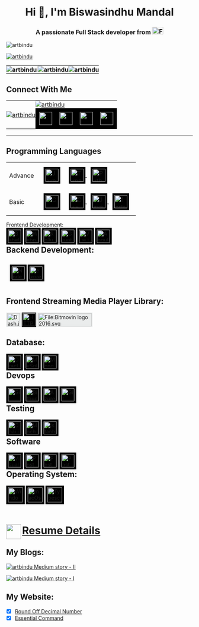 
<!-- GitHub Profile Picture
![animated](https://avatars.githubusercontent.com/u/44528087?s=400&u=9e51f1d96969229ae1a25f0d1680b06e5ad69e94&v=4)
-->

<h1 align="center">Hi 👋, I'm Biswasindhu Mandal</h1>
<h3 align="center">A passionate Full Stack developer from 
<a href="https://en.wikipedia.org/wiki/India"><img alt="File:Flag of India.svg" src="https://upload.wikimedia.org/wikipedia/en/thumb/4/41/Flag_of_India.svg/800px-Flag_of_India.svg.png?20111003033457" decoding="async" width="30" height="20" srcset="https://upload.wikimedia.org/wikipedia/en/thumb/4/41/Flag_of_India.svg/1200px-Flag_of_India.svg.png?20111003033457 1.5x, https://upload.wikimedia.org/wikipedia/en/thumb/4/41/Flag_of_India.svg/1599px-Flag_of_India.svg.png?20111003033457 2x" data-file-width="1350" data-file-height="900"></a>
</h3>

<p align="left"> <img src="https://komarev.com/ghpvc/?username=artbindu&label=Profile%20views&color=0e75b6&style=flat" alt="artbindu" /> </p>

<p align="left"> <a href="https://github.com/ryo-ma/github-profile-trophy"><img src="https://github-profile-trophy.vercel.app/?username=artbindu&theme=onedark&margin-w=15" alt="artbindu" /></a> </p>

<!-- <ul>
  <li>🔭 I’m currently working on [MediaKind WMC](https://mediakind.wmc)</li>
  <li>🌱 I’m currently learning **Data Science**</li>
  <li>👯 I’m looking to collaborate on [I’m looking to collaborate on](https://Imlookingtocollaborateon)</li>
  <li>🤝 I’m looking for help with [I’m looking for help with](https://lookingforhelpwith)</li>
  <li>📝 I write articles on <a href="https://medium.com/@artbindu">
          <img align="end" width="30px" style="background-color:black; padding:2px;"
              src="./medium-logo-wordmark-black.svg"/>
      </a></li>
  <li>💬 Ask me about **Ask me about**</li>
  <li>📫 How to reach me: <strong>sindhu.online.24x7@gmail.com</strong></li>
  <li>📄 Know about my experiences <a href="https://artbindu.github.io/biswasindhu_cv.github.io/index.html">
          <img align="end" width="20px" style="background-color:black; padding:0px;"
              src="https://cdn.simpleicons.org/readthedocs/green"/>
      </a></li>
  <li>⚡ Fun fact **Fun Fact**</li>
</ul>  -->

<table style="border-collapse: collapse;">
    <!-- <caption><h2>Git Status</h2></caption> -->
    <tr>
		<th style="padding:0;margin:0;">
		    <img align="left" src="https://github-readme-stats.vercel.app/api/top-langs?username=artbindu&show_icons=true&locale=en&layout=compact&theme=dark#gh-dark-mode-only" alt="artbindu"/>
		</th>
		<th style="padding:0;margin:0;">
		    <img align="center" src="https://github-readme-stats.vercel.app/api?username=artbindu&show_icons=true&theme=dark#gh-dark-mode-only&locale=en" alt="artbindu"/>
		</th>
		<th style="padding:0;margin:0;">
		    <img align="center" src="https://github-readme-streak-stats.herokuapp.com/?user=artbindu&&show_icons=true&theme=dark#gh-dark-mode-only" alt="artbindu"/>
		</th>
	</tr>
</table>

## Connect With Me
<table>
	<tr>
		<td rowspan="2" style="padding:0;margin:0;">
		    <a href="https://in.linkedin.com/in/artbindu?trk=public-profile-badge-profile-badge-view-profile-cta">
                <img align="center" src="https://i.stack.imgur.com/D5Hwq.png" alt="artbindu" />
            </a>
		</td>
		<td colspan="4" style="padding:0;margin:0;">
             <a href="https://stackoverflow.com/users/10850045/art-bindu?tab=profile">
                <img align="center" src="https://so-stats-kurt-liao.vercel.app/api?user=10850045" alt="artbindu" />
            </a>
		</td>
	</tr>
	<tr>
	    <td align="center" style="padding:0;margin:0;">
	        <a href="https://www.hackerrank.com/artbindu">
                <img align="center" width="35px" style="background-color:black;padding:10px;"
                  src="https://cdn.worldvectorlogo.com/logos/hackerrank.svg"/>
            </a>
        </td>
        <td align="center" style="padding:0;margin:0;">
	        <a href="https://www.hackerearth.com/@artbindu">
                  <img align="center" width="35px" style="background-color:black;padding:10px;"
                      src="https://cdn.simpleicons.org/hackerearth/lblue"/>
            </a>
        </td>
        <td align="center" style="padding:0;margin:0;">
	        <a href="https://github.com/artbindu">
                  <img align="center" width="35px" style="background-color:black;padding:10px;"
                      src="https://cdn.simpleicons.org/github/f34f29"/>
            </a>
        </td>
        <td align="center" style="padding:0;margin:0;">
	        <a href="https://bitbucket.org/artbindu/">
                  <img align="center" width="35px" style="background-color:black;padding:10px;"
                      src="https://cdn.simpleicons.org/bitbucket/lblue"/>
            </a>
        </td>
	</tr>
</table>
<hr/>

## Programming Languages
<table>
    <tr>
        <td>Advance</td>
        <td align="center">
            <div style="display:block;padding:10px;text-align:justify;">
                <a href="https://developer.mozilla.org/en-US/docs/Web/JavaScript" style="margin-left:10px;">
                    <img align="left" alt="JavaScript" width="35px" style="background-color:black;padding:5px;"
                        src="https://cdn.simpleicons.org/javascript">
                </a>
                <a href="https://www.typescriptlang.org/" style="margin-left:10px;">
                    <img align="center" alt="Typescript" width="35px" style="background-color:black;padding:5px;"
                        src="https://cdn.simpleicons.org/typescript">
                </a>
                <a href="https://www.python.org/doc/" style="margin-left:10px;">
                    <img align="center" alt="Python" height="35px" width="35px" style="background-color:black;padding:5px;"
                        src="https://cdn.worldvectorlogo.com/logos/python-5.svg">
                </a>
            </div>
        </td>
    </tr>
    <tr>
        <td>Basic</td>
        <td align="center">
            <div style="display:block;padding:10px;text-align:justify;">
                <a href="https://www.learn-c.org/" style="margin-left:10px;">
                    <img align="left" alt="C" width="35px" style="background-color:black;padding:5px;"
                        src="https://cdn.simpleicons.org/c">
                </a>
                <a href="https://devdocs.io/cpp/" style="margin-left:10px;">
                    <img align="center" alt="C++" width="35px" style="background-color:black;padding:5px;"
                        src="https://cdn.simpleicons.org/c++">
                </a>
                <a href="https://docs.oracle.com/javase/tutorial/java/index.html" style="margin-left:10px;">
                    <img align="center" alt="Java" height="35px" width="35px" style="background-color:black;padding:5px;"
                        src="https://cdn.worldvectorlogo.com/logos/java-14.svg">
                </a>
                <a href="https://redhawk.concurrent-rt.com/docs/root/1Linux/5Compilers/Fortran/0890240-100.pdf" style="margin-left:10px;">
                    <img align="center" alt="fortran" width="35px" style="background-color:black; padding:5px;"
                        src="https://cdn.simpleicons.org/fortran">
                </a>
            </div>
        </td>
    </tr>
</table


## Frontend Development:
<div>
      <a href="https://babeljs.io/docs/en/learn/">
          <img align="left" alt="Babel" width="35px" style="background-color:black; padding:5px;"
              src="https://cdn.simpleicons.org/babel"/>
      </a>
      <a href="https://webpack.js.org/concepts/">
          <img align="left" alt="Webpack" width="35px" style="background-color:black; padding:5px;"
              src="https://cdn.simpleicons.org/webpack"/>
      </a>
      <a href="https://rollupjs.org/guide/en/">
          <img align="left" alt="Rollup.js" width="35px" style="background-color:black; padding:5px;"
              src="https://cdn.simpleicons.org/Rollup.js"/>
      </a>
      <a href="https://gruntjs.com/getting-started">
          <img align="left" alt="Grunt.js" height="35px" style="background-color:black; padding:5px;"
              src="https://cdn.worldvectorlogo.com/logos/grunt.svg"/>
      </a>
      <a href="https://vuejs.org/guide/introduction.html">
          <img align="left" alt="Vue.js" width="35px" style="background-color:black; padding:5px;"
              src="https://cdn.simpleicons.org/vue.js"/>
      </a>
      <a href="https://angular.io/docs">
          <img align="left" alt="Angular" width="35px" style="background-color:black; padding:5px;"
              src="https://cdn.simpleicons.org/angular"/>
      </a>
      <!-- <a href="https://reactjs.org/docs/getting-started.html">
          <img align="left" alt="React.js" width="35px" style="background-color:black; padding:5px;"
            src="https://cdn.simpleicons.org/react">
      </a> -->
</div>
<br />


## Backend Development:
<div style="display: block;padding:10px;margin-bottom:30px;text-align:justify;">
    <a href="https://nodejs.org/en/docs/">
        <img align="left" alt="NodeJs" width="35px" style="background-color:black; padding:5px;"
            src="https://cdn.simpleicons.org/node.js/"/>
    </a>
    <a href="https://expressjs.com/">
        <img align="left" alt="expressJs" width="35px" style="background-color:black; padding:5px;"
            src="https://cdn.simpleicons.org/express/EFEBEB"/>
    </a>
    <!-- <a href="https://docs.nestjs.com/">
        <img align="left" alt="expressJs" width="35px" style="background-color:black; padding:5px;"
            src="https://cdn.simpleicons.org/nestjs"/>
    </a>
    <a href="https://nextjs.org/docs">
        <img align="left" alt="expressJs" width="35px" style="background-color:black; padding:5px;"
            src="https://cdn.simpleicons.org/next.js"/>
    </a> -->
</div>
<br />

## Frontend Streaming Media Player Library:
<div>
      <a href="http://cdn.dashjs.org/latest/jsdoc/index.html">
          <img align="left" alt="Dash.js" height="35px" style="background-color:#EAECEC; padding:2px;"
              src="https://dashif.org/img/dashif-logo-283x100_new.jpg"/>
      </a>
      <a href="https://developer.apple.com/documentation/http_live_streaming">
          <img align="left" alt="HTTP Live Streaming" height="35px" style="background-color:black; padding:2px;"
              src="https://bitmovin.com/wp-content/uploads/2016/04/apple_hls_6401.jpg"/>
      </a>
      <a href="https://bitmovin.com/docs/player/tutorials">
         <img alt="File:Bitmovin logo 2016.svg" style="background-color:#EAECEC; padding:2px;"
              src="https://upload.wikimedia.org/wikipedia/commons/thumb/7/74/Bitmovin_logo_2016.svg/207px-Bitmovin_logo_2016.svg.png?20180705131518" decoding="async" width="145" height="35" srcset="https://upload.wikimedia.org/wikipedia/commons/thumb/7/74/Bitmovin_logo_2016.svg/311px-Bitmovin_logo_2016.svg.png?20180705131518 1.5x, https://upload.wikimedia.org/wikipedia/commons/thumb/7/74/Bitmovin_logo_2016.svg/414px-Bitmovin_logo_2016.svg.png?20180705131518 2x" data-file-width="145" data-file-height="35">
      </a>
</div>

<!-- ## Mobile App Development: -->
<!-- ## AI/ML: -->

## Database:
<div>
      <a href="https://docs.oracle.com/en/database/oracle/oracle-database/21/development.html">
          <img align="left" alt="Oracle (sql)" height="35px" style="background-color:black; padding:5px;"
              src="https://cdn.worldvectorlogo.com/logos/oracle-logo-3.svg"/>
      </a>
      <!-- <a href="https://learn.microsoft.com/en-us/sql/sql-server/educational-sql-resources?view=sql-server-ver16">
          <img align="left" alt="MsSQL (sql)" width="35px" style="background-color:black; padding:5px;"
              src="https://cdn.simpleicons.org/MicrosoftSQLServer"/>
      </a> -->
      <a href="https://dev.mysql.com/doc/">
          <img align="left" alt="MySql (sql)" width="35px" style="background-color:black; padding:5px;"
              src="https://cdn.simpleicons.org/mysql/869EF0"/>
      </a>
      <a href="https://www.mongodb.com/docs/">
          <img align="left" alt="Mongo DB (no-sql)" width="35px" style="background-color:black; padding:5px;"
            src="https://cdn.simpleicons.org/mongodb">
      </a>
</div>
<br />
<!-- ## Data Visualization -->

## Devops
<div>
      <a href="https://git-scm.com/docs/gittutorial">
          <img align="left" alt="Git" width="35px" style="background-color:black; padding:5px;"
              src="https://cdn.simpleicons.org/git"/>
      </a>
      <a href="https://debricked.com/docs/integrations/ci-build-systems/bitbucket.html">
          <img align="left" alt="Bitbucket" width="35px" style="background-color:black; padding:5px;"
              src="https://cdn.simpleicons.org/bitbucket/lblue"/>
      </a>
      <a href="https://learn.microsoft.com/en-us/azure/devops/?view=azure-devops">
          <img align="left" alt="Azure DevOps" width="35px" style="background-color:black; padding:5px;"
              src="https://cdn.simpleicons.org/AzureDevOps"/>
      </a>
      <a href="https://docs.gitlab.com/ee/tutorials/">
          <img align="left" alt="Git" width="35px" style="background-color:black; padding:5px;"
              src="https://cdn.simpleicons.org/gitlab"/>
      </a>
      <!-- <a href="https://docs.gitlab.com/ee/tutorials/">
          <img align="left" alt="Docker" width="35px" style="background-color:black; padding:5px;"
              src="https://cdn.simpleicons.org/docker"/>
      </a> -->
      <!-- <a href="https://confluence.atlassian.com/jiracoreserver073/jira-core-server-7-3-documentation-861255603.html">
          <img align="left" alt="Jira" width="35px" style="background-color:black; padding:5px;"
              src="https://cdn.simpleicons.org/jira"/>
      </a> -->
</div>
<br />
<!-- ## Backend as a Service (BaaS) -->
<!-- ## Framework
<div>
      <a href="https://www.electronjs.org/docs/latest/">
          <img align="left" alt="electron.js" width="35px" style="background-color:black; padding:5px;"
              src="https://cdn.simpleicons.org/electron"/>
      </a>
</div>
<br /> -->


## Testing
<div>
      <a href="https://www.chaijs.com/api/bdd/">
          <img align="left" alt="Chai.js (Library)" width="35px" style="background-color:black; padding:5px;"
              src="https://cdn.simpleicons.org/chai"/>
      </a>
      <a href="https://mochajs.org/api/">
          <img align="left" alt="Mocha.js (Framework)" width="35px" style="background-color:black; padding:5px;"
              src="https://cdn.simpleicons.org/mocha"/>
      </a>
      <a href="https://istanbul.js.org/">
          <img align="left" alt="Istanbul (Coverage)" width="35px" style="background-color:black; padding:5px;"
              src="https://istanbul.js.org/assets/istanbul-logo.png"/>
      </a>
      <!-- <a href="https://jasmine.github.io/pages/docs_home.html">
          <img align="left" alt="Jasmin" width="35px" style="background-color:black; padding:5px;"
            src="https://cdn.simpleicons.org/jasmine">
      </a> -->
</div>
<br />


## Software
<div>
      <a href="https://code.visualstudio.com/docs">
          <img align="left" alt="Visual Studio Code" width="35px" style="background-color:black; padding:5px;"
              src="https://cdn.simpleicons.org/VisualStudioCode"/>
      </a>
      <a href="https://learning.postman.com/docs/publishing-your-api/documenting-your-api/">
          <img align="left" alt="Postman" width="35px" style="background-color:black; padding:5px;"
              src="https://cdn.simpleicons.org/postman"/>
      </a>
      <a href="https://npp-user-manual.org/docs/">
          <img align="left" alt="Postman" width="35px" style="background-color:black; padding:5px;"
              src="https://cdn.simpleicons.org/notepad++/08730C"/>
      </a>
      <a href="https://www.charlesproxy.com/documentation/getting-started/">
          <img align="left" alt="Postman" width="35px" style="background-color:black; padding:5px;"
              src="https://artbindu.github.io/biswasindhu_cv.github.io/src/icons/charles_icon.svg"/>
      </a>
      <!-- <a href="https://swagger.io/docs/open-source-tools/swagger-ui/usage/installation/">
          <img align="left" alt="Swagger" width="35px" style="background-color:black; padding:5px;"
              src="https://cdn.simpleicons.org/swagger"/>
      </a> -->
</div>
<br />

## Operating System:
<div>
      <a href="https://learn.microsoft.com/en-us/windows-server/administration/windows-commands/cmd">
          <img align="left" alt="Windows" width="40px" style="background-color:black; padding:5px;"
              src="https://cdn.simpleicons.org/windows"/>
      </a>
      <a href="https://developer.apple.com/library/archive/documentation/OpenSource/Conceptual/ShellScripting/CommandLInePrimer/CommandLine.html">
          <img align="left" alt="macOs" height="40px" style="background-color:black; padding:5px;"
              src="https://cdn.worldvectorlogo.com/logos/macintosh.svg"/>
      </a>
      <!-- <a href="https://www.linux.org/forums/#linux-tutorials.122">
          <img align="left" alt="Python" width="40px" style="background-color:black; padding:5px;"
              src="https://cdn.simpleicons.org/linux"/>
      </a> -->
      <a href="https://ubuntu.com/tutorials/command-line-for-beginners">
          <img align="left" alt="Typescript" width="40px" style="background-color:black; padding:5px;"
              src="https://cdn.worldvectorlogo.com/logos/ubuntu-4.svg"/>
      </a>
</div>
<br />

<!-- ## Static Site Generator
## Game Engines
## Automation
## Other -->


<br/><br/></hr>

# <a href="https://artbindu.github.io/biswasindhu_cv.github.io/index.html"><img align="left" src="https://artbindu.github.io/biswasindhu_cv.github.io/favicon.ico" height="40px">Resume Details</a>
</hr>

## My Blogs:

  [![artbindu Medium story - II](https://medium-story.vercel.app/api?username=@artbindu&index=0)](https://medium.com/@artbindu/round-off-decimal-number-properly-using-regular-expression-1225d42239fb)

  [![artbindu Medium story - I](https://medium-story.vercel.app/api?username=@artbindu&index=1)](https://medium.com/@artbindu/puzzling-with-regular-expression-d2f6cc1d1976)

## My Website:

- [x] [Round Off Decimal Number](https://artbindu.github.io/roundoffdecimal.github.io/)
- [x] [Essential Command](https://artbindu.github.io/EssentialCmd.github.io/src/wincmd.html)
